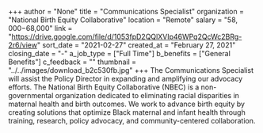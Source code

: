 +++
author = "None"
title = "Communications Specialist"
organization = "National Birth Equity Collaborative"
location = "Remote"
salary = "$58,000-$68,000"
link = "https://drive.google.com/file/d/1053fpD2QQlXVIp46WPq2QcWc2BRg-2r6/view"
sort_date = "2021-02-27"
created_at = "February 27, 2021"
closing_date = "-"
a_job_type = ["Full Time"]
b_benefits = ["General Benefits"]
c_feedback = ""
thumbnail = "../../images/download_b2c530fb.jpg"
+++
The Communications Specialist will assist the Policy Director in expanding and amplifying our
advocacy efforts. The National Birth Equity Collaborative (NBEC) is a non-governmental organization
dedicated to eliminating racial disparities in maternal health and birth outcomes. We work to advance
birth equity by creating solutions that optimize Black maternal and infant health through training,
research, policy advocacy, and community-centered collaboration.